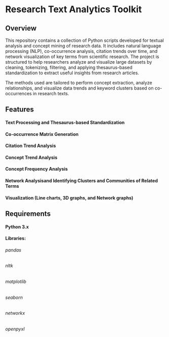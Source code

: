 # Research Text Analytics Toolkit
## Overview
This repository contains a collection of Python scripts developed for textual analysis and concept mining of research data. It includes natural language processing (NLP), co-occurrence analysis, citation trends over time, and network visualization of key terms from scientific research. The project is structured to help researchers analyze and visualize large datasets by cleaning, tokenizing, filtering, and applying thesaurus-based standardization to extract useful insights from research articles.

The methods used are tailored to perform concept extraction, analyze relationships, and visualize data trends and keyword clusters based on co-occurrences in research texts.

## Features
#### Text Processing and Thesaurus-based Standardization

#### Co-occurrence Matrix Generation

#### Citation Trend Analysis

#### Concept Trend Analysis

#### Concept Frequency Analysis

#### Network Analysisand Identifying Clusters and Communities of Related Terms

#### Visualization (Line charts, 3D graphs, and Network graphs)

## Requirements
#### Python 3.x
#### Libraries:
###### pandas
###### nltk
###### matplotlib
###### seaborn
###### networkx
###### openpyxl

